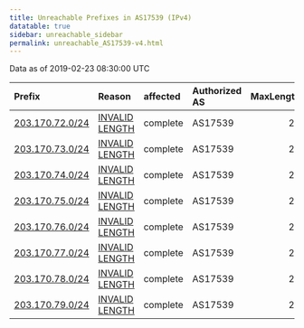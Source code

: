 ```yaml
---
title: Unreachable Prefixes in AS17539 (IPv4)
datatable: true
sidebar: unreachable_sidebar
permalink: unreachable_AS17539-v4.html
---
```


Data as of 2019-02-23 08:30:00 UTC


<div class="datatable-begin"></div>

| Prefix                                                   | Reason                                                                                                    | affected   | Authorized AS   |   MaxLength | Anchor                                       |   unreachable /24s |
|:---------------------------------------------------------|:----------------------------------------------------------------------------------------------------------|:-----------|:----------------|------------:|:---------------------------------------------|-------------------:|
| [203.170.72.0/24](https://stat.ripe.net/203.170.72.0/24) | [INVALID LENGTH](https://rpki-validator.ripe.net/announcement-preview?asn=AS17539&prefix=203.170.72.0/24) | complete   | AS17539         |          21 | [APNIC](unreachable_APNIC_RPKI_Root-v4.html) |                  1 |
| [203.170.73.0/24](https://stat.ripe.net/203.170.73.0/24) | [INVALID LENGTH](https://rpki-validator.ripe.net/announcement-preview?asn=AS17539&prefix=203.170.73.0/24) | complete   | AS17539         |          21 | [APNIC](unreachable_APNIC_RPKI_Root-v4.html) |                  1 |
| [203.170.74.0/24](https://stat.ripe.net/203.170.74.0/24) | [INVALID LENGTH](https://rpki-validator.ripe.net/announcement-preview?asn=AS17539&prefix=203.170.74.0/24) | complete   | AS17539         |          21 | [APNIC](unreachable_APNIC_RPKI_Root-v4.html) |                  1 |
| [203.170.75.0/24](https://stat.ripe.net/203.170.75.0/24) | [INVALID LENGTH](https://rpki-validator.ripe.net/announcement-preview?asn=AS17539&prefix=203.170.75.0/24) | complete   | AS17539         |          21 | [APNIC](unreachable_APNIC_RPKI_Root-v4.html) |                  1 |
| [203.170.76.0/24](https://stat.ripe.net/203.170.76.0/24) | [INVALID LENGTH](https://rpki-validator.ripe.net/announcement-preview?asn=AS17539&prefix=203.170.76.0/24) | complete   | AS17539         |          21 | [APNIC](unreachable_APNIC_RPKI_Root-v4.html) |                  1 |
| [203.170.77.0/24](https://stat.ripe.net/203.170.77.0/24) | [INVALID LENGTH](https://rpki-validator.ripe.net/announcement-preview?asn=AS17539&prefix=203.170.77.0/24) | complete   | AS17539         |          21 | [APNIC](unreachable_APNIC_RPKI_Root-v4.html) |                  1 |
| [203.170.78.0/24](https://stat.ripe.net/203.170.78.0/24) | [INVALID LENGTH](https://rpki-validator.ripe.net/announcement-preview?asn=AS17539&prefix=203.170.78.0/24) | complete   | AS17539         |          21 | [APNIC](unreachable_APNIC_RPKI_Root-v4.html) |                  1 |
| [203.170.79.0/24](https://stat.ripe.net/203.170.79.0/24) | [INVALID LENGTH](https://rpki-validator.ripe.net/announcement-preview?asn=AS17539&prefix=203.170.79.0/24) | complete   | AS17539         |          21 | [APNIC](unreachable_APNIC_RPKI_Root-v4.html) |                  1 |

<div class="datatable-end"></div>